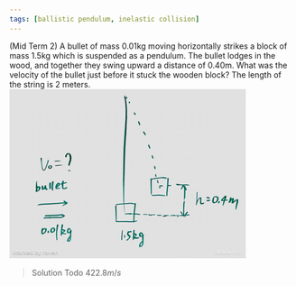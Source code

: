 ```yaml
---
tags: [ballistic pendulum, inelastic collision]
---
```


(Mid Term 2) A bullet of mass 0.01kg moving horizontally strikes a block of mass 1.5kg which is suspended as a pendulum. The bullet lodges in the wood, and together they swing upward a distance of 0.40m. What was the velocity of the bullet just before it stuck the wooden block? The length of the string is 2 meters.
![Graph](../assets/mid_term2_ballistic_pendulum.PNG)
>Solution
Todo
$422.8m/s$
